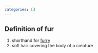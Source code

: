 ```yaml
---
categories: []
---
```

## Definition of fur

1. shorthand for [furry](./furry)
2. soft hair covering the body of a creature

